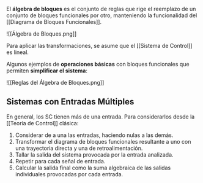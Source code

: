 El **álgebra de bloques** es el conjunto de reglas que rige el reemplazo de un conjunto de bloques funcionales por otro, manteniendo la funcionalidad del [[Diagrama de Bloques Funcionales]].

![[Álgebra de Bloques.png]]

Para aplicar las transformaciones, se asume que el [[Sistema de Control]] es lineal.

Algunos ejemplos de **operaciones básicas** con bloques funcionales que permiten **simplificar el sistema**:

![[Reglas del Álgebra de Bloques.png]]

## Sistemas con Entradas Múltiples

En general, los SC tienen más de una entrada. Para considerarlos desde la [[Teoría de Control]] clásica:

1. Considerar de a una las entradas, haciendo nulas a las demás.
2. Transformar el diagrama de bloques funcionales resultante a uno con una trayectoria directa y una de retroalimentación.
3. Tallar la salida del sistema provocada por la entrada analizada.
4. Repetir para cada señal de entrada.
5. Calcular la salida final como la suma algebraica de las salidas individuales provocadas por cada entrada.
